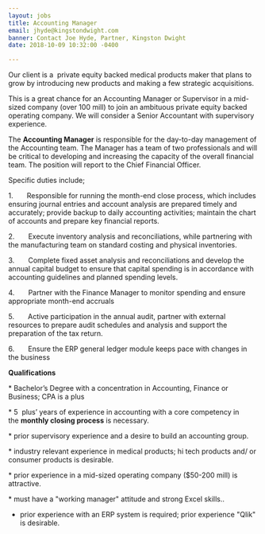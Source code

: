 ```yaml
---
layout: jobs
title: Accounting Manager
email: jhyde@kingstondwight.com
banner: Contact Joe Hyde, Partner, Kingston Dwight
date: 2018-10-09 10:32:00 -0400

---
```

Our client is a  private equity backed medical products maker that plans to grow by introducing new products and making a few strategic acquisitions. 

This is a great chance for an Accounting Manager or Supervisor in a mid-sized company (over 100 mill) to join an ambituous private equity backed operating company. We will consider a Senior Accountant with supervisory experience.

The **Accounting Manager** is responsible for the day-to-day management of the Accounting team. The Manager has a team of two professionals and will be critical to developing and increasing the capacity of the overall financial team. The position will report to the Chief Financial Officer. 

Specific duties include;

1\.       Responsible for running the month-end close process, which includes ensuring journal entries and account analysis are prepared timely and accurately; provide backup to daily accounting activities; maintain the chart of accounts and prepare key financial reports.

2\.       Execute inventory analysis and reconciliations, while partnering with the manufacturing team on standard costing and physical inventories.

3\.       Complete fixed asset analysis and reconciliations and develop the annual capital budget to ensure that capital spending is in accordance with accounting guidelines and planned spending levels.

4\.       Partner with the Finance Manager to monitor spending and ensure appropriate month-end accruals

5\.       Active participation in the annual audit, partner with external resources to prepare audit schedules and analysis and support the preparation of the tax return.

6\.       Ensure the ERP general ledger module keeps pace with changes in the business

**Qualifications**

\* Bachelor’s Degree with a concentration in Accounting, Finance or Business; CPA is a plus 

\* 5  plus’ years of experience in accounting with a core competency in the **monthly closing process** is necessary.

\* prior supervisory experience and a desire to build an accounting group.

\* industry relevant experience in medical products; hi tech products and/ or consumer products is desirable.

\* prior experience in a mid-sized operating company ($50-200 mill) is attractive.

\* must have a "working manager" attitude and strong Excel skills..  
 * prior experience with an ERP system is required; prior experience "Qlik" is desirable.